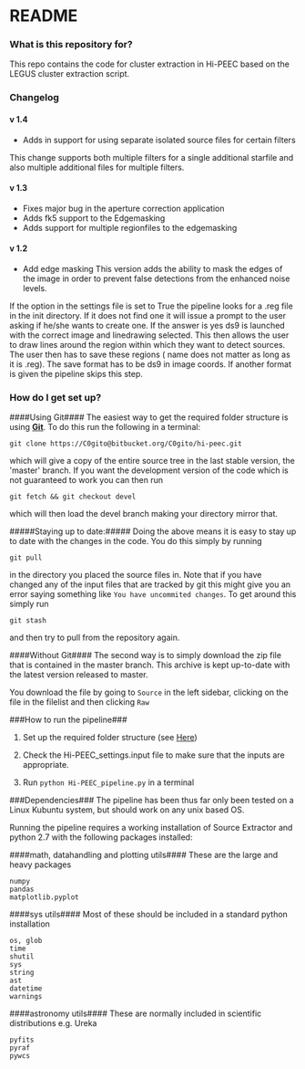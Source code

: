 # README #


### What is this repository for? ###
This repo contains the code for cluster extraction in Hi-PEEC based on the LEGUS cluster extraction script.

### Changelog ###
#### v 1.4 ####
- Adds in support for using separate isolated source files for certain filters

This change supports both multiple filters for a single additional starfile and also multiple additional files for multiple filters.

#### v 1.3 ####
- Fixes major bug in the aperture correction application
- Adds fk5 support to the Edgemasking 
- Adds support for multiple regionfiles to the edgemasking

#### v 1.2 ####
- Add edge masking
This version adds the ability to mask the edges of the image in order to prevent false detections from the enhanced noise levels. 

If the option in the settings file is set to True the pipeline looks for a .reg file in the init directory. If it does not find one it will issue a prompt to the user asking if he/she wants to create one. If the answer is yes ds9 is launched with the correct image and linedrawing selected. This then allows the user to draw lines around the region within which they want to detect sources. The user then has to save these regions ( name does not matter as long as it is .reg). The save format has to be ds9 in image coords. If another format is given the pipeline skips this step.

### How do I get set up? ###

####Using Git####
The easiest way to get the required folder structure is using [__Git__](https://git-scm.com/). To do this run the following in a terminal:

```
git clone https://C0gito@bitbucket.org/C0gito/hi-peec.git
```

which will give a copy of the entire source tree in the last stable version, the 'master'  branch. If you want the 
development version of the code which is not guaranteed to work you can then run 

```
git fetch && git checkout devel
```
which will then load the devel branch making your directory mirror that. 

#####Staying up to date:#####
Doing the above means it is easy to stay up to date with the changes in the code. You do this simply by running 
```
git pull
```
in the directory you placed the source files in. Note that if you have changed any of the input files that are tracked 
by git this might give you an error saying something like ```You have uncommited changes```. To get around this simply 
run 
```
git stash
```
and then try to pull from the repository again.


####Without Git####
The second way is to simply download the zip file that is contained in the master branch. This archive is kept up-to-date with the latest version released to master.

You download the file by going to ```Source``` in the left sidebar, clicking on the file in the filelist and then clicking ```Raw```


###How to run the pipeline###
1. Set up the required folder structure (see [Here](https://bitbucket.org/C0gito/hi-peec/wiki/config&setup))

3. Check the Hi-PEEC_settings.input file to make sure that the inputs are appropriate.

2. Run ```python Hi-PEEC_pipeline.py``` in a terminal

###Dependencies###
The pipeline has been thus far only been tested on a Linux Kubuntu system, but should work on any unix based OS.

Running the pipeline requires a working installation of Source Extractor and  python 2.7 with the following packages installed:


####math, datahandling and plotting utils####
These are the large and heavy packages 
```
numpy
pandas
matplotlib.pyplot
```

####sys utils####
Most of these should be included in a standard python installation 
```
os, glob
time
shutil
sys
string
ast
datetime
warnings
```

####astronomy utils####
These are normally included in scientific distributions e.g. Ureka
```
pyfits
pyraf
pywcs
```